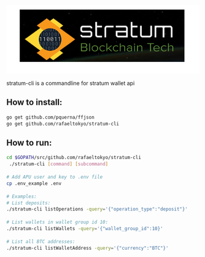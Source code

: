 

![Stratum.hk](stratum_go.png "Stratum.hk")

stratum-cli is a commandline for stratum wallet api


## How to install:
``` bash
go get github.com/pquerna/ffjson
go get github.com/rafaeltokyo/stratum-cli
```

## How to run:
``` bash
cd $GOPATH/src/github.com/rafaeltokyo/stratum-cli
 ./stratum-cli [command] [subcommand]

# Add APU user and key to .env file
cp .env_example .env

# Examples:
# List deposits:
./stratum-cli listOperations -query='{"operation_type":"deposit"}'

# List wallets in wallet group id 10:
./stratum-cli listWallets -query='{"wallet_group_id":10}'

# List all BTC addresses:
./stratum-cli listWalletAddress -query='{"currency":"BTC"}'
```